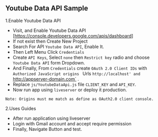 ## Youtube Data API Sample

1.Enable Youtube Data API

- Visit, and Enable Youtube Data API [https://console.developers.google.com/apis/dashboard]
- If not exist then Create New Project
- Search For API `Youtube Data API`, Enable It.
- Then Left Menu Click `Credentials`
- Create `API Keys`, Select `none` then `Restrict key` radio and choose `Youtube Data API` form Dropdown.
- And Finally, From `Credentials` create `OAuth 2.0 Client IDs` with `Authorized JavaScript origins ` Urls `http://localhost' and `http://appserver-domain.com` .
- Replace `js/YoutubeDataApi.js` file `CLIENT_KEY` and `API_KEY`. 
- Now run app using `liveserver` or deploy it production.


`Note: Origins must me match as define as OAuth2.0 client console.`


2.Uses Guides
- After run application using liveserver
- Login with Gmail account and accept require permission
- Finally, Navigate Button and test.